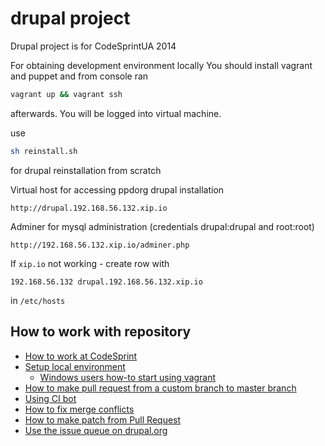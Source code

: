 drupal project
======

Drupal project is for CodeSprintUA 2014

For obtaining development environment locally You should install vagrant and puppet and from console ran
```sh
vagrant up && vagrant ssh
```
afterwards.
You will be logged into virtual machine.

use 
```sh
sh reinstall.sh
```
for drupal reinstallation from scratch

Virtual host for accessing ppdorg drupal installation 

```
http://drupal.192.168.56.132.xip.io
```

Adminer for mysql administration (credentials drupal:drupal and root:root)

```
http://192.168.56.132.xip.io/adminer.php
```


If ```xip.io``` not working - create row with

```hosts
192.168.56.132 drupal.192.168.56.132.xip.io
```

in ```/etc/hosts```

## How to work with repository
* [How to work at CodeSprint](https://www.drupal.org/node/2366003)
* [Setup local environment](https://www.drupal.org/node/2365529)
  * [Windows users how-to start using vagrant](https://www.drupal.org/node/2366111)
* [How to make pull request from a custom branch to master branch](https://www.drupal.org/node/2366127)
* [Using CI bot](https://www.drupal.org/node/2366145)
* [How to fix merge conflicts](https://www.drupal.org/node/2366341)
* [How to make patch from Pull Request](https://www.drupal.org/node/2366379)
* [Use the issue queue on drupal.org](https://www.drupal.org/node/2366385)

